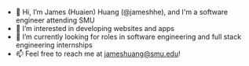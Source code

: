 - 👋 Hi, I’m James (Huaien) Huang (@jameshhe), and I'm a software engineer attending SMU
- 👀 I’m interested in developing websites and apps
- 🌱 I’m currently looking for roles in software engineering and full stack engineering internships
- 📫 Feel free to reach me at jameshuang@smu.edu! 

<!---
jameshhe/jameshhe is a ✨ special ✨ repository because its `README.md` (this file) appears on your GitHub profile.
You can click the Preview link to take a look at your changes.
--->
